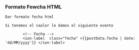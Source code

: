 ### Formato Fewcha HTML

    Dar formato fecha html

    Si tenemos el vaalor le damos el siguiente evento

            <!-- Fecha -->
            <ion-label  class="fecha" >{{postData.fecha | date: 'dd/MM/yyyy'}} </ion-label>             